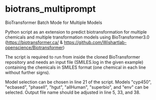 # biotrans_multiprompt
BioTransformer Batch Mode for Multiple Models

Python script as an extension to predict biotransformation for multiple chemicals and multiple transformation models using BioTransformer3.0 (https://biotransformer.ca/ & https://github.com/Wishartlab-openscience/Biotransformer)

The script is required to run from inside the cloned BioTransformer repository and needs an input file (SMILES.log in the given example) containing the chemicals in SMILES format (one chemical in each line without further signs).

Model selection can be chosen in line 21 of the script. Models "cyp450", "ecbased", "phaseII", "hgut", "allHuman", "superbio", and "env" can be selected.
Output file name should be adjusted in line 5, 33, and 38.
